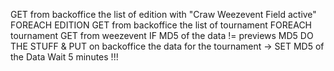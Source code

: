 
GET from backoffice the list of edition with "Craw Weezevent Field active"
 FOREACH EDITION
    GET from backoffice the list of tournament
        FOREACH tournament
            GET from weezevent
                IF MD5 of the data != previews MD5
                    DO THE STUFF & PUT on backoffice the data for the tournament -> SET MD5 of the Data
                    Wait 5 minutes !!!
